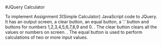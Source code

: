 #JQuery Calculator

To implement Assignment 3(Simple Calculator) JavaScript code to JQuery. It has an output screen, a clear button, an equal button, a '.' button and buttons for numbers 1,2,3,4,5,6,7,8,9 and 0. . The clear button clears all the values or numbers on screen. . The equal button is used to perform calculations of two or more input values.
